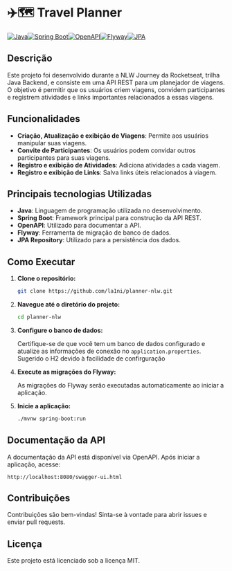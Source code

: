 # ✈️🗺️ Travel Planner

[![Java](https://img.shields.io/badge/Java-ED8B00?style=for-the-badge&logo=java&logoColor=white)](https://www.java.com/)[![Spring Boot](https://img.shields.io/badge/Spring%20Boot-6DB33F?style=for-the-badge&logo=spring-boot&logoColor=white)](https://spring.io/projects/spring-boot)[![OpenAPI](https://img.shields.io/badge/OpenAPI-6BA539?style=for-the-badge&logo=openapi-initiative&logoColor=white)](https://www.openapis.org/)[![Flyway](https://img.shields.io/badge/Flyway-C71A36?style=for-the-badge&logo=flyway&logoColor=white)](https://flywaydb.org/)[![JPA](https://img.shields.io/badge/JPA-59666C?style=for-the-badge&logo=jpa&logoColor=white)](https://spring.io/projects/spring-data-jpa)

## Descrição

Este projeto foi desenvolvido durante a NLW Journey da Rocketseat, trilha Java Backend, e consiste em uma API REST para um planejador de viagens. O objetivo é permitir que os usuários criem viagens, convidem participantes e registrem atividades e links importantes relacionados a essas viagens.

## Funcionalidades

- **Criação, Atualização e exibição de Viagens**: Permite aos usuários manipular suas viagens.
- **Convite de Participantes**: Os usuários podem convidar outros participantes para suas viagens.
- **Registro e exibição de Atividades**: Adiciona atividades a cada viagem.
- **Registro e exibição de Links**: Salva links úteis relacionados à viagem.

## Principais tecnologias Utilizadas

- **Java**: Linguagem de programação utilizada no desenvolvimento.
- **Spring Boot**: Framework principal para construção da API REST.
- **OpenAPI**: Utilizado para documentar a API.
- **Flyway**: Ferramenta de migração de banco de dados.
- **JPA Repository**: Utilizado para a persistência dos dados.

## Como Executar

1. **Clone o repositório:**

    ```bash
    git clone https://github.com/la1ni/planner-nlw.git
    ```

2. **Navegue até o diretório do projeto:**

    ```bash
    cd planner-nlw
    ```

3. **Configure o banco de dados:**

    Certifique-se de que você tem um banco de dados configurado e atualize as informações de conexão no `application.properties`. Sugerido o H2 devido à facilidade de confirguração

4. **Execute as migrações do Flyway:**

    As migrações do Flyway serão executadas automaticamente ao iniciar a aplicação.

5. **Inicie a aplicação:**

    ```bash
    ./mvnw spring-boot:run
    ```

## Documentação da API

A documentação da API está disponível via OpenAPI. Após iniciar a aplicação, acesse:

```
http://localhost:8080/swagger-ui.html
```

## Contribuições

Contribuições são bem-vindas! Sinta-se à vontade para abrir issues e enviar pull requests.

## Licença

Este projeto está licenciado sob a licença MIT.

